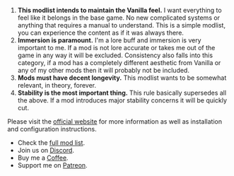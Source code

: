 1. **This modlist intends to maintain the Vanilla feel.** I want everything to feel like it belongs in the base game. No new complicated systems or anything that requires a manual to understand. This is a simple modlist, you can experience the content as if it was always there.
2. **Immersion is paramount.** I'm a lore buff and immersion is very important to me. If a mod is not lore accurate or takes me out of the game in any way it will be excluded. Consistency also falls into this category, if a mod has a completely different aesthetic from Vanilla or any of my other mods then it will probably not be included.  
3. **Mods must have decent longevity.** This modlist wants to be somewhat relevant, in theory, forever.  
4. **Stability is the most important thing.** This rule basically supersedes all the above. If a mod introduces major stability concerns it will be quickly cut.

Please visit the [official website](https://pierredespereaux.github.io/Keizaal/) for more information as well as installation and configuration instructions.

  - Check the [full mod list](https://loadorderlibrary.com/lists/keizaal).
  - Join us on [Discord](https://discord.gg/eYZJFP8).
  - Buy me a [Coffee](https://ko-fi.com/pierredespereaux).
  - Support me on [Patreon](https://www.patreon.com/user?u=16914107).
